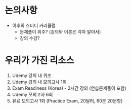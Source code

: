 # 논의사항
- 이후의 스터디 커리큘럼
  - 문제풀이 위주? (강의와 이론은 각자 알아서)
  - 강의 수강?

# 우리가 가진 리소스
1. Udemy 강의 내 퀴즈
2. Udemy 강의 내 모의고사 1회
3. Exam Readiness (Korea) - 2시간 강의 (연습문제풀이 포함)
4. Udemy 모의고사 6회
6. 유료 모의고사 1회 (Practice Exam, 20달러, 60분 20문항)
